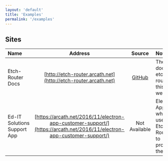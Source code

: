 ```yaml
---
layout: 'default'
title: 'Examples'
permalink: '/examples'
---
```

## Sites

|Name|Address|Source|Notes|
|:------|:-------:|:--------:|:------|
|Etch-Router Docs|[http://etch-router.arcath.net](http://etch-router.arcath.net)|[GitHub](https://github.com/Arcath/etch-router/tree/master/docs)|The docs for etch router, this website.|
|Ed-IT Solutions Support App|[https://arcath.net/2016/11/electron-app-customer-support/](https://arcath.net/2016/11/electron-app-customer-support/)|Not Available|Electron App which uses Etch-Router to provide the UI.|
